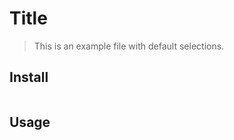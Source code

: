 # Title

> This is an example file with default selections.

## Install

```
```

## Usage

```
```

